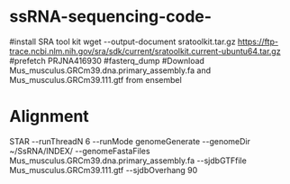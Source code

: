 # ssRNA-sequencing-code-
#install SRA tool kit
wget --output-document sratoolkit.tar.gz https://ftp-trace.ncbi.nlm.nih.gov/sra/sdk/current/sratoolkit.current-ubuntu64.tar.gz
#prefetch PRJNA416930
#fasterq_dump
#Download Mus_musculus.GRCm39.dna.primary_assembly.fa and Mus_musculus.GRCm39.111.gtf from ensembel
# Alignment
STAR --runThreadN 6 --runMode genomeGenerate --genomeDir ~/SsRNA/INDEX/ --genomeFastaFiles Mus_musculus.GRCm39.dna.primary_assembly.fa --sjdbGTFfile Mus_musculus.GRCm39.111.gtf --sjdbOverhang 90


